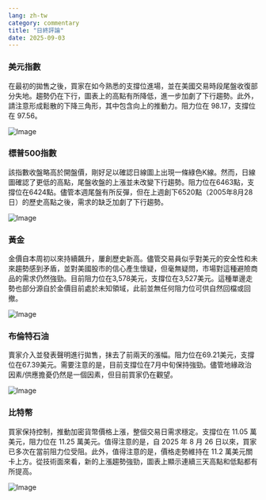 ```yaml
---
lang: zh-tw
category: commentary
title: "日終評論"
date: 2025-09-03
---
```


### 美元指數

在最初的拋售之後，買家在如今熟悉的支撐位進場，並在美國交易時段尾盤收復部分失地。趨勢仍在下行，圖表上的高點有所降低，進一步加劇了下行趨勢。此外，請注意形成鬆散的下降三角形，其中包含向上的推動力。阻力位在 98.17，支撐位在 97.56。

![Image](https://markleighedu.github.io/img/Sep-2025/03-Sep-2025/usdindex.jpg)

### 標普500指數

該指數收盤略高於開盤價，剛好足以確認日線圖上出現一條綠色K線。然而，日線圖確認了更低的高點，尾盤收盤的上漲並未改變下行趨勢。阻力位在6463點，支撐位在6424點。儘管本週尾盤有所反彈，但在上週創下6520點（2005年8月28日）的歷史高點之後，需求的缺乏加劇了下行趨勢。

![Image](https://markleighedu.github.io/img/Sep-2025/03-Sep-2025/sp500.jpg)

### 黃金

金價自本周初以來持續飆升，屢創歷史新高。儘管交易員似乎對美元的安全性和未來趨勢感到矛盾，並對美國股市的信心產生懷疑，但毫無疑問，市場對這種避險商品的需求仍然強勁。目前阻力位在3,578美元，支撐位在3,527美元。這種單邊走勢也部分源自於金價目前處於未知領域，此前並無任何阻力位可供自然回檔或回撤。

![Image](https://markleighedu.github.io/img/Sep-2025/03-Sep-2025/gold.jpg)

### 布倫特石油

賣家介入並發表聲明進行拋售，抹去了前兩天的漲幅。阻力位在69.21美元，支撐位在67.39美元。需要注意的是，目前支撐位在7月中旬保持強勁。儘管地緣政治因素/供應擔憂仍然是一個因素，但目前買家仍在觀望。

![Image](https://markleighedu.github.io/img/Sep-2025/03-Sep-2025/brentoil.jpg)

### 比特幣

買家保持控制，推動加密貨幣價格上漲，整個交易日需求穩定。支撐位在 11.05 萬美元，阻力位在 11.25 萬美元。值得注意的是，自 2025 年 8 月 26 日以來，買家已多次在當前阻力位受阻。此外，值得注意的是，價格走勢維持在 11.2 萬美元關卡上方。從技術面來看，新的上漲趨勢強勁，圖表上顯示連續三天高點和低點都有所提高。

![Image](https://markleighedu.github.io/img/Sep-2025/03-Sep-2025/bitcoin.jpg)

